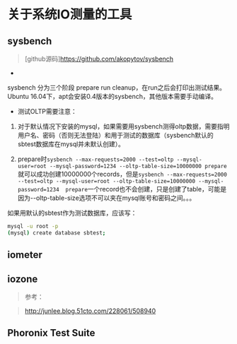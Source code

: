 # 关于系统IO测量的工具

## sysbench

> [github源码]https://github.com/akopytov/sysbench

*

sysbench 分为三个阶段 prepare run cleanup，在run之后会打印出测试结果。Ubuntu 16.04下，apt会安装0.4版本的sysbench，其他版本需要手动编译。

* 测试OLTP需要注意：

1. 对于默认情况下安装的mysql，如果需要用sysbench测得oltp数据，需要指明用户名、密码（否则无法登陆）和用于测试的数据库（sysbench默认的sbtest数据库在mysql并未默认创建）。

2. prepare时`sysbench --max-requests=2000 --test=oltp --mysql-user=root --mysql-password=1234 --oltp-table-size=10000000 prepare`就可以成功创建10000000个records，但是`sysbench --max-requests=2000 --test=oltp --mysql-user=root --oltp-table-size=10000000 --mysql-password=1234  prepare`一个record也不会创建，只是创建了table，可能是因为--oltp-table-size选项不可以夹在mysql账号和密码之间。。。


如果用默认的sbtest作为测试数据库，应该写：
```bash
mysql -u root -p
(mysql) create database sbtest;
```


## iometer


## iozone
> 参考：

> http://junlee.blog.51cto.com/228061/508940

## Phoronix Test Suite